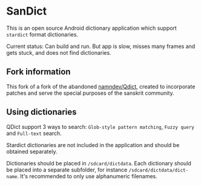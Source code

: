 # SanDict
This is an open source Android dictionary application which support `stardict` format dictionaries.

Current status: Can build and run. But app is slow, misses many frames and gets stuck, and does not find dictionaries. 

## Fork information
This fork of a fork of the abandoned [namndev/Qdict](https://github.com/namndev/QDict), created to incorporate patches and serve the special purposes of the sanskrit community.

## Using dictionaries
QDict support 3 ways to search:  `Glob-style pattern matching`,  `Fuzzy query` and `Full-text` search.

Stardict dictionaries are not included in the application and should be obtained separately.

Dictionaries should be placed in `/sdcard/dictdata`.
Each dictionary should be placed into a separate subfolder, for instance `/sdcard/dictdata/dict-name`.
It's recommended to only use alphanumeric filenames.